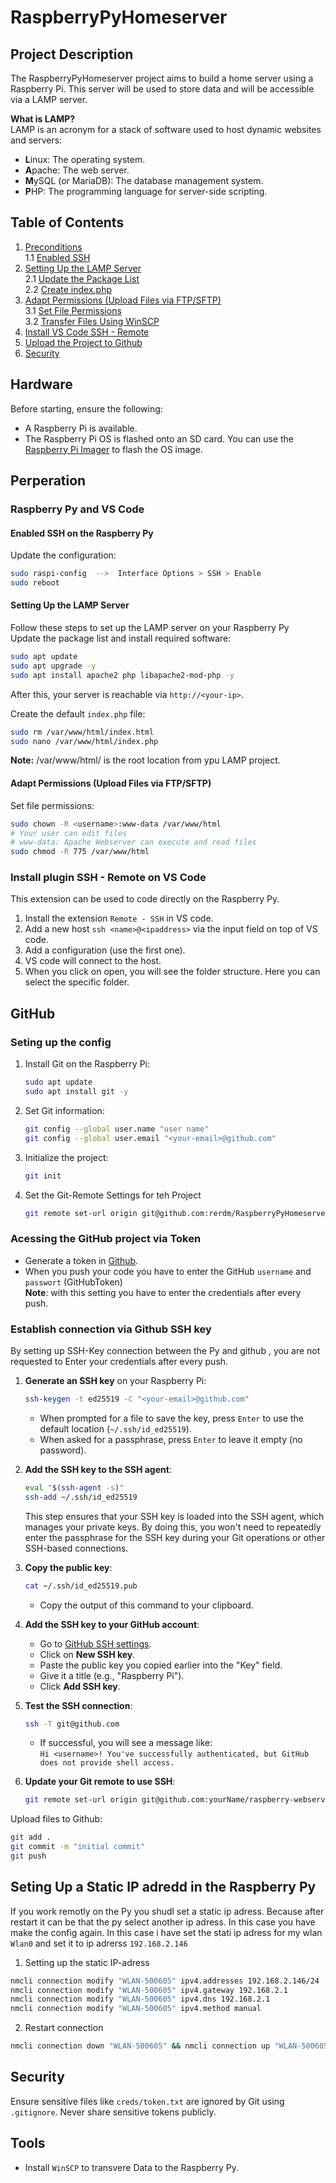 # RaspberryPyHomeserver

## Project Description
The RaspberryPyHomeserver project aims to build a home server using a Raspberry Pi. This server will be used to store data and will be accessible via a LAMP server.

**What is LAMP?**  
LAMP is an acronym for a stack of software used to host dynamic websites and servers:
- **L**inux: The operating system.
- **A**pache: The web server.
- **M**ySQL (or MariaDB): The database management system.
- **P**HP: The programming language for server-side scripting.

## Table of Contents
1. [Preconditions](#preconditions)<br>
   1.1 [Enabled SSH](#enabled-ssh)<br>
2. [Setting Up the LAMP Server](#setting-up-the-lamp-server)<br>
   2.1 [Update the Package List](#update-the-package-list)<br>
   2.2 [Create index.php](#create-indexphp)<br>
3. [Adapt Permissions (Upload Files via FTP/SFTP)](#adapt-permissions-upload-files-via-ftpsftp) <br>
   3.1 [Set File Permissions](#set-file-permissions) <br>
   3.2 [Transfer Files Using WinSCP](#transfer-files-using-winscp)<br>
4. [Install VS Code SSH - Remote](#install-vs-code-ssh---remote)<br>
5. [Upload the Project to Github](#upload-the-project-to-github)<br>
6. [Security](#security)

## Hardware 
Before starting, ensure the following:
- A Raspberry Pi is available.
- The Raspberry Pi OS is flashed onto an SD card. You can use the [Raspberry Pi Imager](https://www.raspberrypi.com/software/) to flash the OS image.

## Perperation

### Raspberry Py and VS Code

#### Enabled SSH on the Raspberry Py
   Update the configuration:

   ```bash
   sudo raspi-config  -->  Interface Options > SSH > Enable
   sudo reboot
   ```

#### Setting Up the LAMP Server
Follow these steps to set up the LAMP server on your Raspberry Py<br>
Update the package list and install required software:

   ```bash
   sudo apt update
   sudo apt upgrade -y
   sudo apt install apache2 php libapache2-mod-php -y
   ```
   After this, your server is reachable via `http://<your-ip>`.
   
   Create the default `index.php` file:
   
   ```bash
   sudo rm /var/www/html/index.html
   sudo nano /var/www/html/index.php
   ```
<b>Note:</b> /var/www/html/ is the root location from ypu LAMP project.

#### Adapt Permissions (Upload Files via FTP/SFTP)

   Set file permissions:

   ```bash
   sudo chown -R <username>:www-data /var/www/html
   # Your user can edit files
   # www-data: Apache Webserver can execute and read files
   sudo chmod -R 775 /var/www/html
   ```


### Install plugin SSH - Remote on VS Code

This extension can be used to code directly on the Raspberry Py.

1. Install the extension ``Remote - SSH`` in VS code.
2. Add a new host ``ssh <name>@<ipaddress>`` via the input field on top of VS code.
3. Add a configuration (use the first one).
4. VS code will connect to the host.
5. When you click on open, you will see the folder structure. Here you can select the specific folder.

## GitHub

### Seting up the config

1. Install Git on the Raspberry Pi:

   ```bash
   sudo apt update
   sudo apt install git -y
   ``` 
2. Set Git information:

   ```bash
   git config --global user.name "user name"
   git config --global user.email "<your-email>@github.com"
   ``` 

3. Initialize the project:

   ```bash
   git init
   ``` 

4. Set the Git-Remote Settings for teh Project 
   ```bash
   git remote set-url origin git@github.com:rerdm/RaspberryPyHomeserver.git
   ``` 

### Acessing the GitHub project via Token

- Generate a token in [Github](https://github.com/settings/tokens).
- When you push your code you have to enter the GitHub ``username`` and ``passwort`` (GitHubToken)<br>
<b>Note</b>: with this setting you have to enter the credentials after every push.

### Establish connection via Github SSH key

By setting up SSH-Key connection between the Py and github , you are not requested to 
Enter your credentials after every push.

1. **Generate an SSH key** on your Raspberry Pi:
   ```bash
   ssh-keygen -t ed25519 -C "<your-email>@github.com"
   ```
   - When prompted for a file to save the key, press `Enter` to use the default location (`~/.ssh/id_ed25519`).
   - When asked for a passphrase, press `Enter` to leave it empty (no password).

2. **Add the SSH key to the SSH agent**:
   ```bash
   eval "$(ssh-agent -s)"
   ssh-add ~/.ssh/id_ed25519
   ```
   This step ensures that your SSH key is loaded into the SSH agent, which manages your private keys. By doing this, you won't need to repeatedly enter the passphrase for the SSH key during your Git operations or other SSH-based connections.

3. **Copy the public key**:
   ```bash
   cat ~/.ssh/id_ed25519.pub
   ```
   - Copy the output of this command to your clipboard.

4. **Add the SSH key to your GitHub account**:
   - Go to [GitHub SSH settings](https://github.com/settings/keys).
   - Click on **New SSH key**.
   - Paste the public key you copied earlier into the "Key" field.
   - Give it a title (e.g., "Raspberry Pi").
   - Click **Add SSH key**.

5. **Test the SSH connection**:
   ```bash
   ssh -T git@github.com
   ```
   - If successful, you will see a message like:  
     `Hi <username>! You've successfully authenticated, but GitHub does not provide shell access.`

6. **Update your Git remote to use SSH**:
   ```bash
   git remote set-url origin git@github.com:yourName/raspberry-webserver.git
   ```

Upload files to Github:

   ```bash
   git add .
   git commit -m "initial commit"
   git push 
   ```

## Seting Up a Static IP adredd in the Raspberry Py

If you work remotly on the Py you shudl set a static ip adress. Because after restart it can be that the 
py select another ip adress. In this case you have make the config again.
In this case i have set the stati ip adress for my wlan ``Wlan0`` and set it to ip adrerss ``192.168.2.146``

   1. Setting up the static IP-adress

   ```bash
   nmcli connection modify "WLAN-500605" ipv4.addresses 192.168.2.146/24
   nmcli connection modify "WLAN-500605" ipv4.gateway 192.168.2.1
   nmcli connection modify "WLAN-500605" ipv4.dns 192.168.2.1
   nmcli connection modify "WLAN-500605" ipv4.method manual
   ```
   2. Restart connection 
   ```bash
   nmcli connection down "WLAN-500605" && nmcli connection up "WLAN-500605"
   ```



## Security
Ensure sensitive files like `creds/token.txt` are ignored by Git using `.gitignore`. Never share sensitive tokens publicly.

## Tools 


- Install `WinSCP` to transvere Data to the Raspberry Py.


